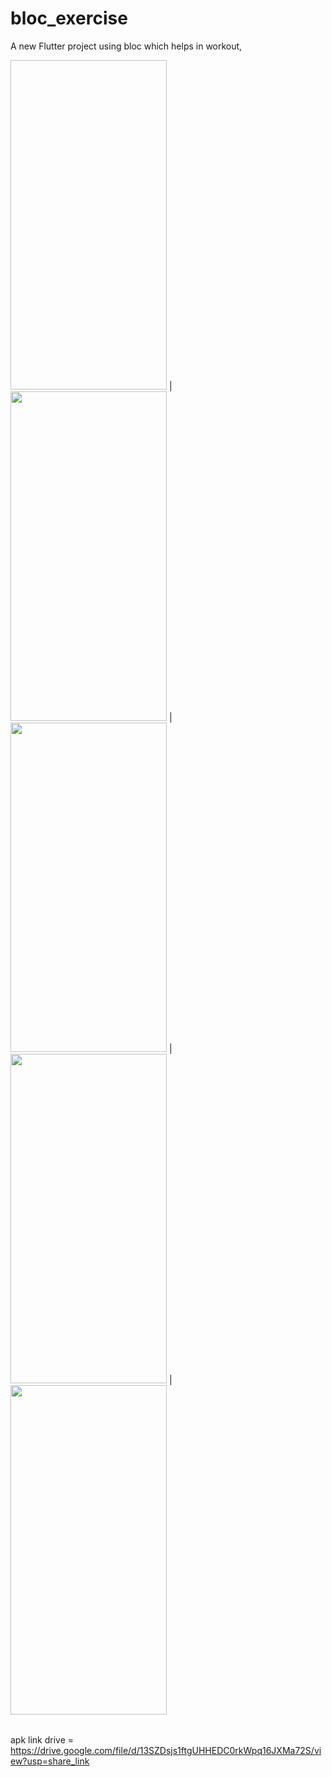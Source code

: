 # bloc_exercise

A new Flutter project using bloc which helps in workout, 

<table>


<img scr="https://user-images.githubusercontent.com/90405133/221852332-b1077284-ce49-4b29-a5a8-946b30134e15.png" width="250" height="527" style="padding: 10px,40px,10px,10px"> | <img src="https://user-images.githubusercontent.com/90405133/221833762-ade79010-d197-4b67-8227-dc3abf84a316.png" width="250" height="527" style="padding: 10px,40px,10px,10px" > | <img src="https://user-images.githubusercontent.com/90405133/221833792-8b747e7c-bb54-4ece-8985-b76c4e25dba3.png" width="250" height="527" style="padding: 10px,40px,10px,10px"> | <img src="https://user-images.githubusercontent.com/90405133/221833774-a3275b64-a544-4c29-a07f-78beccfe4604.png" width="250" height="527" style="padding: 10px,40px,10px,10px"> |<img src="https://user-images.githubusercontent.com/90405133/221833813-ff6d3563-377f-46d0-a6ee-864da5fac626.png" width="250" height="527" style="padding: 10px,40px,10px,10px"> 
 
</table>

apk link drive = https://drive.google.com/file/d/13SZDsjs1ftgUHHEDC0rkWpq16JXMa72S/view?usp=share_link
